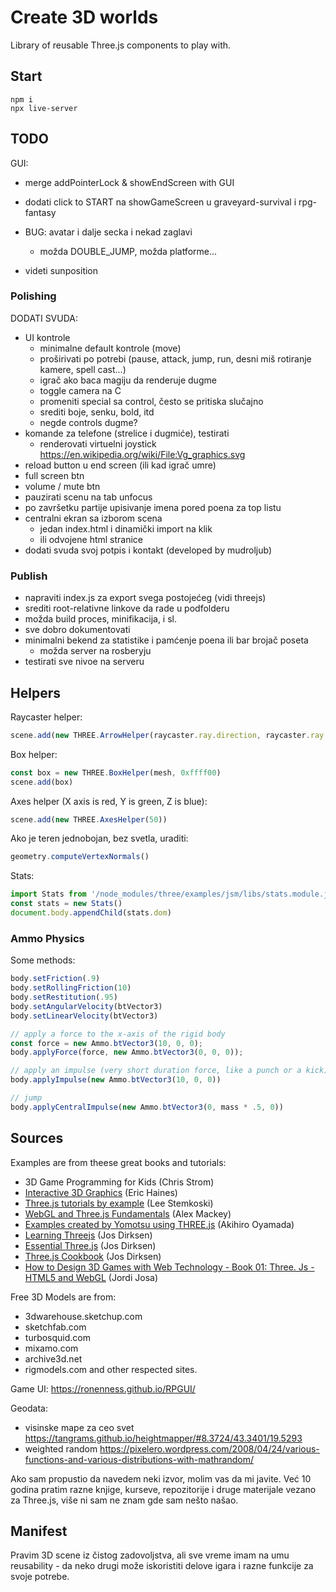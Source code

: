 # Create 3D worlds

Library of reusable Three.js components to play with.

## Start

```
npm i
npx live-server
```

## TODO

GUI:
- merge addPointerLock & showEndScreen with GUI
- dodati click to START na showGameScreen u graveyard-survival i rpg-fantasy

- BUG: avatar i dalje secka i nekad zaglavi
  - možda DOUBLE_JUMP, možda platforme...
- videti sunposition

### Polishing

DODATI SVUDA:
  - UI kontrole
    - minimalne default kontrole (move)
    - proširivati po potrebi (pause, attack, jump, run, desni miš rotiranje kamere, spell cast...)
    - igrač ako baca magiju da renderuje dugme
    - toggle camera na C
    - promeniti special sa control, često se pritiska slučajno
    - srediti boje, senku, bold, itd
    - negde controls dugme?
  - komande za telefone (strelice i dugmiće), testirati
    - renderovati virtuelni joystick https://en.wikipedia.org/wiki/File:Vg_graphics.svg
  - reload button u end screen (ili kad igrač umre)
  - full screen btn
  - volume / mute btn
- pauzirati scenu na tab unfocus
- po završetku partije upisivanje imena pored poena za top listu
- centralni ekran sa izborom scena 
  - jedan index.html i dinamički import na klik
  - ili odvojene html stranice
- dodati svuda svoj potpis i kontakt (developed by mudroljub)

### Publish
- napraviti index.js za export svega postojećeg (vidi threejs)
- srediti root-relativne linkove da rade u podfolderu
- možda build proces, minifikacija, i sl.
- sve dobro dokumentovati
- minimalni bekend za statistike i pamćenje poena ili bar brojač poseta
  - možda server na rosberyju
- testirati sve nivoe na serveru

## Helpers

Raycaster helper:

```js
scene.add(new THREE.ArrowHelper(raycaster.ray.direction, raycaster.ray.origin, 300))
```

Box helper:

```js
const box = new THREE.BoxHelper(mesh, 0xffff00)
scene.add(box)
```

Axes helper (X axis is red, Y is green, Z is blue):

```js
scene.add(new THREE.AxesHelper(50))
```

Ako je teren jednobojan, bez svetla, uraditi:

```js
geometry.computeVertexNormals()
```

Stats:

```js
import Stats from '/node_modules/three/examples/jsm/libs/stats.module.js'
const stats = new Stats()
document.body.appendChild(stats.dom)
```

### Ammo Physics

Some methods:

```js
body.setFriction(.9)
body.setRollingFriction(10)
body.setRestitution(.95)
body.setAngularVelocity(btVector3)
body.setLinearVelocity(btVector3)

// apply a force to the x-axis of the rigid body
const force = new Ammo.btVector3(10, 0, 0);
body.applyForce(force, new Ammo.btVector3(0, 0, 0));

// apply an impulse (very short duration force, like a punch or a kick) to the x-axis
body.applyImpulse(new Ammo.btVector3(10, 0, 0))

// jump
body.applyCentralImpulse(new Ammo.btVector3(0, mass * .5, 0))
```

## Sources

Examples are from theese great books and tutorials:

* 3D Game Programming for Kids (Chris Strom)
* [Interactive 3D Graphics](https://in.udacity.com/course/interactive-3d-graphics--cs291/) (Eric Haines)
* [Three.js tutorials by example](http://stemkoski.github.io/Three.js/) (Lee Stemkoski)
* [WebGL and Three.js Fundamentals](https://github.com/alexmackey/threeJsBasicExamples) (Alex Mackey)
* [Examples created by Yomotsu using THREE.js](http://yomotsu.github.io/threejs-examples/) (Akihiro Oyamada)
* [Learning Threejs](https://github.com/josdirksen/learning-threejs) (Jos Dirksen)
* [Essential Three.js](https://github.com/josdirksen/essential-threejs) (Jos Dirksen)
* [Three.js Cookbook](https://github.com/josdirksen/threejs-cookbook) (Jos Dirksen)
* [How to Design 3D Games with Web Technology - Book 01: Three. Js - HTML5 and WebGL](https://thefiveplanets.org/b01/) (Jordi Josa)

Free 3D Models are from: 
- 3dwarehouse.sketchup.com
- sketchfab.com
- turbosquid.com 
- mixamo.com
- archive3d.net
- rigmodels.com
and other respected sites.

Game UI: https://ronenness.github.io/RPGUI/

Geodata:
- visinske mape za ceo svet https://tangrams.github.io/heightmapper/#8.3724/43.3401/19.5293
- weighted random https://pixelero.wordpress.com/2008/04/24/various-functions-and-various-distributions-with-mathrandom/

Ako sam propustio da navedem neki izvor, molim vas da mi javite. Već 10 godina pratim razne knjige, kurseve, repozitorije i druge materijale vezano za Three.js, više ni sam ne znam gde sam nešto našao.

## Manifest

Pravim 3D scene iz čistog zadovoljstva, ali sve vreme imam na umu reusability - da neko drugi može iskoristiti delove igara i razne funkcije za svoje potrebe.
